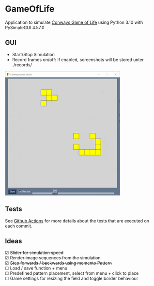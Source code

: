 # GameOfLife

Application to simulate [Conways Game of Life](https://en.wikipedia.org/wiki/Conway%27s_Game_of_Life) using Python 3.10 with PySimpleGUI 4.57.0


## GUI
* Start/Stop Simulation
* Record frames on/off: If enabled, screenshots will be stored unter ./records/

![](documentation/capture.gif)

## Tests

See [Github Actions](https://github.com/to5ta/GameOfLife/actions/workflows/main.yml) for more details about the tests that are executed on each commit.

## Ideas

&#x2611; ~~Slider for simulation speed~~  
&#x2611; ~~Render image sequences from the simulation~~  
&#x2611; ~~Step forwards / backwards using memento Pattern~~  
&#x2610; Load / save function + menu  
&#x2610; Predefined pattern placement, select from menu + click to place  
&#x2610; Game settings for resizing the field and toggle border behaviour  
